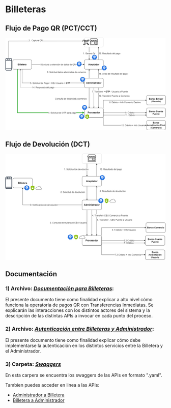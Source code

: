 # Billeteras

## Flujo de Pago QR (PCT/CCT)
![Esta es una imagen](https://github.com/IPNEWPAY/Aceptadores/blob/main/Flujo%20QR.png?raw=true)

## Flujo de Devolución (DCT)
![Esta es una imagen](https://github.com/IPNEWPAY/Aceptadores/blob/main/Flujo%20Devolucion%20QR.png?raw=true)


## Documentación
### 1) Archivo: *[Documentación para Billeteras](https://github.com/IPNEWPAY/Billeteras/raw/main/Documentaci%C3%B3n%20para%20Billeteras%20v1.2.docx)*:
El presente documento tiene como finalidad explicar a alto nivel cómo funciona la operatoria de pagos QR con Transferencias Inmediatas. Se explicarán las interacciones con los distintos actores del sistema y la descripción de las distintas APIs a invocar en cada punto del proceso.

### 2) Archivo: *[Autenticación entre Billeteras y Administrador](https://github.com/IPNEWPAY/Billeteras/blob/main/Autenticaci%C3%B3n%20entre%20Billetera%20y%20Administrador.docx)*:
El presente documento tiene como finalidad explicar cómo debe implementarse la autenticación en los distintos servicios entre la Billetera y el Administrador.

### 3) Carpeta: *[Swaggers](https://github.com/IPNEWPAY/Billeteras/tree/main/swaggers)*
En esta carpera se encuentra los swaggers de las APIs en formato ".yaml". 

Tambien puedes acceder en linea a las APIs:
* [Administrador a Billetera](https://ipnewpay.github.io/Billeteras/)
* [Billetera a Administrador](https://ipnewpay.github.io/Billeteras/BilleterasParaADM.html)

